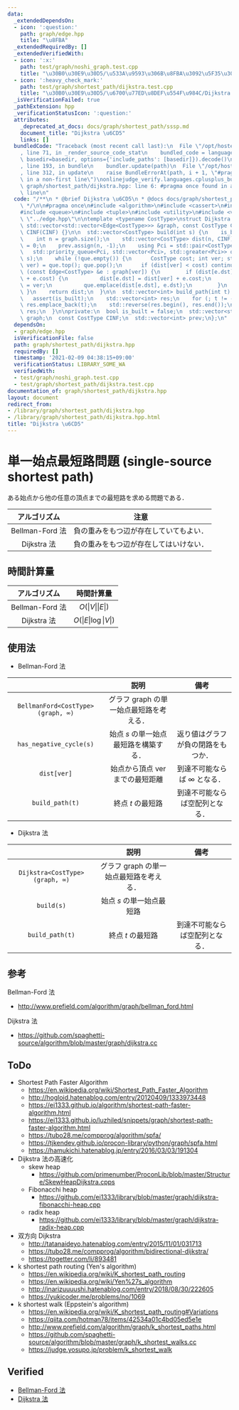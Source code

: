 ```yaml
---
data:
  _extendedDependsOn:
  - icon: ':question:'
    path: graph/edge.hpp
    title: "\u8FBA"
  _extendedRequiredBy: []
  _extendedVerifiedWith:
  - icon: ':x:'
    path: test/graph/noshi_graph.test.cpp
    title: "\u30B0\u30E9\u30D5/\u533A\u9593\u306B\u8FBA\u3092\u5F35\u308B\u30C6\u30AF"
  - icon: ':heavy_check_mark:'
    path: test/graph/shortest_path/dijkstra.test.cpp
    title: "\u30B0\u30E9\u30D5/\u6700\u77ED\u8DEF\u554F\u984C/Dijkstra \u6CD5"
  _isVerificationFailed: true
  _pathExtension: hpp
  _verificationStatusIcon: ':question:'
  attributes:
    _deprecated_at_docs: docs/graph/shortest_path/sssp.md
    document_title: "Dijkstra \u6CD5"
    links: []
  bundledCode: "Traceback (most recent call last):\n  File \"/opt/hostedtoolcache/Python/3.9.1/x64/lib/python3.9/site-packages/onlinejudge_verify/documentation/build.py\"\
    , line 71, in _render_source_code_stat\n    bundled_code = language.bundle(stat.path,\
    \ basedir=basedir, options={'include_paths': [basedir]}).decode()\n  File \"/opt/hostedtoolcache/Python/3.9.1/x64/lib/python3.9/site-packages/onlinejudge_verify/languages/cplusplus.py\"\
    , line 193, in bundle\n    bundler.update(path)\n  File \"/opt/hostedtoolcache/Python/3.9.1/x64/lib/python3.9/site-packages/onlinejudge_verify/languages/cplusplus_bundle.py\"\
    , line 312, in update\n    raise BundleErrorAt(path, i + 1, \"#pragma once found\
    \ in a non-first line\")\nonlinejudge_verify.languages.cplusplus_bundle.BundleErrorAt:\
    \ graph/shortest_path/dijkstra.hpp: line 6: #pragma once found in a non-first\
    \ line\n"
  code: "/**\n * @brief Dijkstra \u6CD5\n * @docs docs/graph/shortest_path/sssp.md\n\
    \ */\n\n#pragma once\n#include <algorithm>\n#include <cassert>\n#include <functional>\n\
    #include <queue>\n#include <tuple>\n#include <utility>\n#include <vector>\n#include\
    \ \"../edge.hpp\"\n\ntemplate <typename CostType>\nstruct Dijkstra {\n  Dijkstra(const\
    \ std::vector<std::vector<Edge<CostType>>> &graph, const CostType CINF) : graph(graph),\
    \ CINF(CINF) {}\n\n  std::vector<CostType> build(int s) {\n    is_built = true;\n\
    \    int n = graph.size();\n    std::vector<CostType> dist(n, CINF);\n    dist[s]\
    \ = 0;\n    prev.assign(n, -1);\n    using Pci = std::pair<CostType, int>;\n \
    \   std::priority_queue<Pci, std::vector<Pci>, std::greater<Pci>> que;\n    que.emplace(0,\
    \ s);\n    while (!que.empty()) {\n      CostType cost; int ver; std::tie(cost,\
    \ ver) = que.top(); que.pop();\n      if (dist[ver] < cost) continue;\n      for\
    \ (const Edge<CostType> &e : graph[ver]) {\n        if (dist[e.dst] > dist[ver]\
    \ + e.cost) {\n          dist[e.dst] = dist[ver] + e.cost;\n          prev[e.dst]\
    \ = ver;\n          que.emplace(dist[e.dst], e.dst);\n        }\n      }\n   \
    \ }\n    return dist;\n  }\n\n  std::vector<int> build_path(int t) const {\n \
    \   assert(is_built);\n    std::vector<int> res;\n    for (; t != -1; t = prev[t])\
    \ res.emplace_back(t);\n    std::reverse(res.begin(), res.end());\n    return\
    \ res;\n  }\n\nprivate:\n  bool is_built = false;\n  std::vector<std::vector<Edge<CostType>>>\
    \ graph;\n  const CostType CINF;\n  std::vector<int> prev;\n};\n"
  dependsOn:
  - graph/edge.hpp
  isVerificationFile: false
  path: graph/shortest_path/dijkstra.hpp
  requiredBy: []
  timestamp: '2021-02-09 04:38:15+09:00'
  verificationStatus: LIBRARY_SOME_WA
  verifiedWith:
  - test/graph/noshi_graph.test.cpp
  - test/graph/shortest_path/dijkstra.test.cpp
documentation_of: graph/shortest_path/dijkstra.hpp
layout: document
redirect_from:
- /library/graph/shortest_path/dijkstra.hpp
- /library/graph/shortest_path/dijkstra.hpp.html
title: "Dijkstra \u6CD5"
---
```

# 単一始点最短路問題 (single-source shortest path)

ある始点から他の任意の頂点までの最短路を求める問題である．

|アルゴリズム|注意|
|:--:|:--:|
|Bellman-Ford 法|負の重みをもつ辺が存在していてもよい．|
|Dijkstra 法|負の重みをもつ辺が存在してはいけない．|


## 時間計算量

|アルゴリズム|時間計算量|
|:--:|:--:|
|Bellman-Ford 法|$O(\lvert V \rvert \lvert E \rvert)$|
|Dijkstra 法|$O(\lvert E \rvert \log{\lvert V \rvert})$|


## 使用法

- Bellman-Ford 法

||説明|備考|
|:--:|:--:|:--:|
|`BellmanFord<CostType>(graph, ∞)`|グラフ $\mathrm{graph}$ の単一始点最短路を考える．||
|`has_negative_cycle(s)`|始点 $s$ の単一始点最短路を構築する．|返り値はグラフが負の閉路をもつか．|
|`dist[ver]`|始点から頂点 $\mathrm{ver}$ までの最短距離|到達不可能ならば $\infty$ となる．|
|`build_path(t)`|終点 $t$ の最短路|到達不可能ならば空配列となる．|

- Dijkstra 法

||説明|備考|
|:--:|:--:|:--:|
|`Dijkstra<CostType>(graph, ∞)`|グラフ $\mathrm{graph}$ の単一始点最短路を考える．||
|`build(s)`|始点 $s$ の単一始点最短路||
|`build_path(t)`|終点 $t$ の最短路|到達不可能ならば空配列となる．|


## 参考

Bellman-Ford 法
- http://www.prefield.com/algorithm/graph/bellman_ford.html

Dijkstra 法
- https://github.com/spaghetti-source/algorithm/blob/master/graph/dijkstra.cc


## ToDo

- Shortest Path Faster Algorithm
  - https://en.wikipedia.org/wiki/Shortest_Path_Faster_Algorithm
  - http://hogloid.hatenablog.com/entry/20120409/1333973448
  - https://ei1333.github.io/algorithm/shortest-path-faster-algorithm.html
  - https://ei1333.github.io/luzhiled/snippets/graph/shortest-path-faster-algorithm.html
  - https://tubo28.me/compprog/algorithm/spfa/
  - https://tjkendev.github.io/procon-library/python/graph/spfa.html
  - https://hamukichi.hatenablog.jp/entry/2016/03/03/191304
- Dijkstra 法の高速化
  - skew heap
    - https://github.com/primenumber/ProconLib/blob/master/Structure/SkewHeapDijkstra.cpps
  - Fibonacchi heap
    - https://github.com/ei1333/library/blob/master/graph/dijkstra-fibonacchi-heap.cpp
  - radix heap
    - https://github.com/ei1333/library/blob/master/graph/dijkstra-radix-heap.cpp
- 双方向 Dijkstra
  - http://tatanaideyo.hatenablog.com/entry/2015/11/01/031713
  - https://tubo28.me/compprog/algorithm/bidirectional-dijkstra/
  - https://togetter.com/li/893481
- k shortest path routing (Yen's algorithm)
  - https://en.wikipedia.org/wiki/K_shortest_path_routing
  - https://en.wikipedia.org/wiki/Yen%27s_algorithm
  - http://inarizuuuushi.hatenablog.com/entry/2018/08/30/222605
  - https://yukicoder.me/problems/no/1069
- k shortest walk (Eppstein's algorithm)
  - https://en.wikipedia.org/wiki/K_shortest_path_routing#Variations
  - https://qiita.com/hotman78/items/42534a01c4bd05ed5e1e
  - http://www.prefield.com/algorithm/graph/k_shortest_paths.html
  - https://github.com/spaghetti-source/algorithm/blob/master/graph/k_shortest_walks.cc
  - https://judge.yosupo.jp/problem/k_shortest_walk


## Verified

- [Bellman-Ford 法](https://onlinejudge.u-aizu.ac.jp/solutions/problem/GRL_1_B/review/4082583/emthrm/C++14)
- [Dijkstra 法](https://judge.yosupo.jp/submission/8211)
